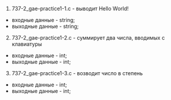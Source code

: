 1. 737-2_gae-practice1-1.c - выводит Hello World!
- входные данные - string;
- выходные данные - string;

2. 737-2_gae-practice1-2.c - суммирует два числа, вводимых с клавиатуры
- входные данные - int;
- выходные данные - int;

3. 737-2_gae-practice1-3.c - возводит число в степень
- входные данные - int;
- выходные данные - int;